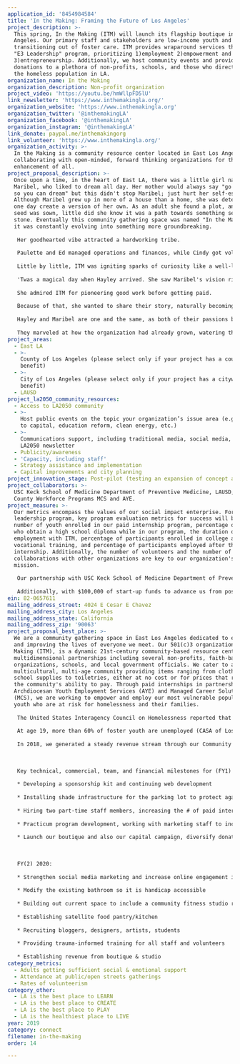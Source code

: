 ```yaml
---
application_id: '8454984584'
title: 'In the Making: Framing the Future of Los Angeles'
project_description: >-
  This spring, In the Making (ITM) will launch its flagship boutique in East Los
  Angeles. Our primary staff and stakeholders are low-income youth and youth
  transitioning out of foster care. ITM provides wraparound services through our
  "E3 Leadership" program, prioritizing 1)employment 2)empowerment and
  3)entrepreneurship. Additionally, we host community events and provide in-kind
  donations to a plethora of non-profits, schools, and those who directly serve
  the homeless population in LA.
organization_name: In the Making
organization_description: Non-profit organization
project_video: 'https://youtu.be/hmWllpFD5lU'
link_newsletter: 'https://www.inthemakingla.org/'
organization_website: 'https://www.inthemakingla.org'
organization_twitter: '@inthemakingLA'
organization_facebook: '@inthemakingLA'
organization_instagram: '@inthemakingLA'
link_donate: paypal.me/inthemakingorg
link_volunteer: 'https://www.inthemakingla.org/'
organization_activity: >-
  In the Making is a community resource center located in East Los Angeles
  collaborating with open-minded, forward thinking organizations for the
  enhancement of all.
project_proposal_description: >-
  Once upon a time, in the heart of East LA, there was a little girl named
  Maribel, who liked to dream all day. Her mother would always say "go to sleep,
  so you can dream" but this didn't stop Maribel; just hurt her self-esteem.
  Although Maribel grew up in more of a house than a home, she was determined to
  one day create a version of her own. As an adult she found a plot, and seed by
  seed was sown, little did she know it was a path towards something set in
  stone. Eventually this community gathering space was named "In the Making", as
  it was constantly evolving into something more groundbreaking. 
   
   Her goodhearted vibe attracted a hardworking tribe. 
   
   Paulette and Ed managed operations and finances, while Cindy got volunteers involved, including those who needed second or third chances. Jeanette and Jewelz coordinated logistics and managed social media handles, 
   
   Little by little, ITM was igniting sparks of curiosity like a well-lit candle.
   
   'Twas a magical day when Hayley arrived. She saw Maribel's vision right away and had never felt more alive! Keisha and Martin helped Hayley visually tell their tale, describing how this partner-SHIP was about to set sail. 
   
   She admired ITM for pioneering good work before getting paid. 
   
   Because of that, she wanted to share their story, naturally becoming their development aide. Bridging her passion for public health, with entrepreneurship and innovation, ITM was the perfect place to work and lead through incubation.
   
   Hayley and Maribel are one and the same, as both of their passions burned bright through dark times, guiding them like an internal flame.
   
   They marveled at how the organization had already grown, watering those very seeds that little Maribel had sown. What came to life was a safe space for low-income and foster youth, to gather in one place and learn how to speak their truth. Now on a path towards financial freedom and feeling so empowered, our youth are beginning to blossom into beautiful spring flowers. To bring the program to its full potential we need lights, and pipes, and more. We are just getting ready to launch our brand new ITM store! We can see the vivid vision of a more vibrant LA, In the Making is creating a better place to learn, connect, and play!
project_areas:
  - East LA
  - >-
    County of Los Angeles (please select only if your project has a countywide
    benefit)
  - >-
    City of Los Angeles (please select only if your project has a citywide
    benefit)
  - LAUSD
project_la2050_community_resources:
  - Access to LA2050 community
  - >-
    Host public events on the topic your organization’s issue area (e.g. access
    to capital, education reform, clean energy, etc.) 
  - >-
    Communications support, including traditional media, social media, and
    LA2050 newsletter
  - Publicity/awareness
  - 'Capacity, including staff'
  - Strategy assistance and implementation
  - Capital improvements and city planning
project_innovation_stage: Post-pilot (testing an expansion of concept after initially successful pilot)
project_collaborators: >-
  USC Keck School of Medicine Department of Preventive Medicine, LAUSD, LA
  County Workforce Programs MCS and AYE.
project_measure: >-
  Our metrics encompass the values of our social impact enterprise. For our
  leadership program, key program evaluation metrics for success will be the
  number of youth enrolled in our paid internship program, percentage of youth
  who obtain a high school diploma while in our program, the duration of their
  employment with ITM, percentage of participants enrolled in college and/or
  vocational training, and percentage of participants employed after their ITM
  internship. Additionally, the number of volunteers and the number of
  collaborations with other organizations are key to our organization's
  mission. 
   
   Our partnership with USC Keck School of Medicine Department of Preventive Medicine and access to key health system navigators will lend credibility to our organization as well as provide a critical lens for understanding how our community work fits in the larger framework of public health and prevention of youth homelessness in LA county. Major themes in which we will continue to measure our growth include adults getting sufficient social & emotional support, rates of volunteerism within the organization, as well as attendance at our public events. 
   
   Additionally, with $100,000 of start-up funds to advance us from post-pilot to expanding existing operations, we can begin to cover capital improvements that are currently preventing us from opening our store. With the stimulus of partnering with LA2050 and winning this challenge, our projections for 2019 show a growth rate of 275.48%, with a net efficiency ratio of 39%, generating a sum total revenue of $245,000. We are excited about this wonderful partnership opportunity and how we can work together with LA2050 to make LA the best place to learn, create, play, connect, and live.
ein: 82-0657611
mailing_address_street: 4024 E Cesar E Chavez
mailing_address_city: Los Angeles
mailing_address_state: California
mailing_address_zip: '90063'
project_proposal_best_place: >-
  We are a community gathering space in East Los Angeles dedicated to enhancing
  and improving the lives of everyone we meet. Our 501(c)3 organization, In the
  Making (ITM), is a dynamic 21st-century community-based resource center with
  multidimensional partnerships including several non-profits, faith-based
  organizations, schools, and local government officials. We cater to a
  multicultural, multi-age community providing items ranging from clothing to
  school supplies to toiletries, either at no cost or for prices that reflect
  the community's ability to pay. Through paid internships in partnership with
  Archdiocesan Youth Employment Services (AYE) and Managed Career Solutions Inc.
  (MCS), we are working to empower and employ our most vulnerable populations,
  youth who are at risk for homelessness and their families. 
   
   The United States Interagency Council on Homelessness reported that about one in ten young adults ages 18 to 25, and about one in 30 adolescents ages 13 to 17, experience some form of unaccompanied homelessness over the course of a year. Additionally, California accounted for 58% of unsheltered unaccompanied youth, with 33% of California’s foster youth currently residing in LA County (USICH 2017). 
   
   At age 19, more than 60% of foster youth are unemployed (CASA of Los Angeles). Additionally, less than 50% of foster youth graduate from high school and only 3% graduate from college (CASA for Los Angeles). 
   
   In 2018, we generated a steady revenue stream through our Community Treasure events and pop-ups as we prepare to launch our boutique this spring. We donate in-kind resources to our partner organizations who directly serve those experiencing homelessness on Skid Row and other vulnerable populations throughout LA county. Our paid internship program is complemented by wraparound navigation services to foster youth as they transition towards financial independence. These are all vital parts of how we connect to the surrounding community and beyond. 
   
   
   
   Key technical, commercial, team, and financial milestones for (FY1) 2019 are: 
   
   * Developing a sponsorship kit and continuing web development 
   
   * Installing shade infrastructure for the parking lot to protect against extreme weather conditions
   
   * Hiring two part-time staff members, increasing the # of paid interns, increasing volunteer recruitment
   
   * Practicum program development, working with marketing staff to increase engagement
   
   * Launch our boutique and also our capital campaign, diversify donation stream
   
   
   
   FY(2) 2020:
   
   * Strengthen social media marketing and increase online engagement in our e-commerce platforms
   
   * Modify the existing bathroom so it is handicap accessible 
   
   * Building out current space to include a community fitness studio requiring flooring, mirrors, equipment
   
   * Establishing satellite food pantry/kitchen
   
   * Recruiting bloggers, designers, artists, students
   
   * Providing trauma-informed training for all staff and volunteers
   
   * Establishing revenue from boutique & studio
category_metrics:
  - Adults getting sufficient social & emotional support
  - Attendance at public/open streets gatherings
  - Rates of volunteerism
category_other:
  - LA is the best place to LEARN
  - LA is the best place to CREATE
  - LA is the best place to PLAY
  - LA is the healthiest place to LIVE
year: 2019
category: connect
filename: in-the-making
order: 14

---
```

